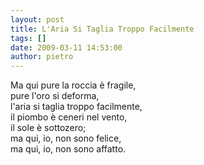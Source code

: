 ```yaml
---
layout: post
title: L'Aria Si Taglia Troppo Facilmente
tags: []
date: 2009-03-11 14:53:00
author: pietro
---
```

Ma qui pure la roccia è fragile,<br/>pure l'oro si deforma,<br/>l'aria si taglia troppo facilmente,<br/>il piombo è ceneri nel vento,<br/>il sole è sottozero;<br/>ma qui, io, non sono felice,<br/>ma qui, io, non sono affatto.
